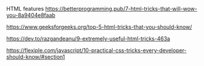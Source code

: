 
HTML features
https://betterprogramming.pub/7-html-tricks-that-will-wow-you-8a9404e8faab

https://www.geeksforgeeks.org/top-5-html-tricks-that-you-should-know/

https://dev.to/razgandeanu/9-extremely-useful-html-tricks-463a


https://flexiple.com/javascript/10-practical-css-tricks-every-developer-should-know/#section1
